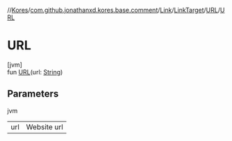 //[Kores](../../../../../index.md)/[com.github.jonathanxd.kores.base.comment](../../../index.md)/[Link](../../index.md)/[LinkTarget](../index.md)/[URL](index.md)/[URL](-u-r-l.md)

# URL

[jvm]\
fun [URL](-u-r-l.md)(url: [String](https://kotlinlang.org/api/latest/jvm/stdlib/kotlin/-string/index.html))

## Parameters

jvm

| | |
|---|---|
| url | Website url |
